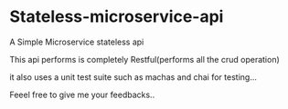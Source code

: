 # Stateless-microservice-api

A Simple Microservice stateless api

This api performs is completely Restful(performs all the crud operation)

it also uses a unit test suite such as machas and chai for testing...

Feeel free to give me your feedbacks..
